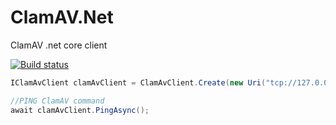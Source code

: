 # ClamAV.Net
ClamAV .net core client

[![Build status](https://ci.appveyor.com/api/projects/status/uep7igf5d3p9kbg2?svg=true)](https://ci.appveyor.com/project/petertsu/clamav-net)


```csharp
IClamAvClient clamAvClient = ClamAvClient.Create(new Uri("tcp://127.0.0.1:3310"));

//PING ClamAV command
await clamAvClient.PingAsync(); 
```
